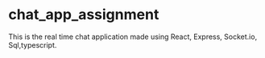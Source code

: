 # chat_app_assignment
This is the real time chat application made using React, Express, Socket.io, Sql,typescript.
